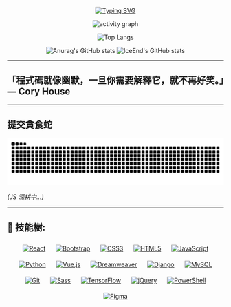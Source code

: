 <!-- 打字動畫 -->
<p align="center">
  <a href="https://git.io/typing-svg">
    <img src="https://readme-typing-svg.demolab.com?font=Fira+Code&weight=700&size=25&pause=1000&color=ADF700&background=FFE3A200&center=true&vCenter=true&width=500&lines=%E5%A0%85%E5%BC%B7%E7%9A%84%E6%84%8F%E5%BF%97%E6%9C%83%E5%B8%B6%E4%BD%A0%E7%AA%81%E7%A0%B4%E9%87%8D%E5%9C%8D!!;%E4%B8%80%E9%96%8B%E5%A7%8B%E4%B8%8D%E7%94%A8%E5%BE%88%E5%8E%B2%E5%AE%B3%EF%BC%8C%E9%96%8B%E5%A7%8B%E4%BA%86%E6%89%8D%E8%83%BD%E5%BE%88%E5%8E%B2%E5%AE%B3!" alt="Typing SVG">
  </a>
</p>

<!-- 活動圖 + 獎盃 -->
<p align="center">
  <img src="https://github-readme-activity-graph.vercel.app/graph?username=EricChung24" alt="activity graph" />
</p>



<!-- 語言 + 連續打卡 -->
<p align="center">
  <img src="https://github-readme-stats.vercel.app/api/top-langs/?username=EricChung24" alt="Top Langs" height="200"/>
  
</p>

<!-- GitHub Stats -->
<p align="center">
  <img src="https://github-readme-stats.vercel.app/api?username=EricChung24" alt="Anurag's GitHub stats" height="200"/>
  <img src="https://github-immortality.vercel.app/api?username=EricChung24" alt="IceEnd's GitHub stats" height="200"/>
</p>

---

## 「程式碼就像幽默，一旦你需要解釋它，就不再好笑。」— Cory House

---

## 提交貪食蛇
<picture>
  <img alt="github contribution grid snake animation" src="https://raw.githubusercontent.com/EricChung24/EricChung24/output/github-contribution-grid-snake.svg">
</picture>


*(JS 深耕中...)*

---

## 🌳 技能樹:  
<div align="center">  
<a href="https://reactjs.org/" target="_blank"><img style="margin: 10px" src="https://profilinator.rishav.dev/skills-assets/react-original-wordmark.svg" alt="React" height="25" /></a>  
<a href="https://getbootstrap.com/docs/3.4/javascript/" target="_blank"><img style="margin: 10px" src="https://profilinator.rishav.dev/skills-assets/bootstrap-plain.svg" alt="Bootstrap" height="25" /></a>  
<a href="https://www.w3schools.com/css/" target="_blank"><img style="margin: 10px" src="https://profilinator.rishav.dev/skills-assets/css3-original-wordmark.svg" alt="CSS3" height="25" /></a>  
<a href="https://en.wikipedia.org/wiki/HTML5" target="_blank"><img style="margin: 10px" src="https://profilinator.rishav.dev/skills-assets/html5-original-wordmark.svg" alt="HTML5" height="25" /></a>  
<a href="https://www.javascript.com/" target="_blank"><img style="margin: 10px" src="https://profilinator.rishav.dev/skills-assets/javascript-original.svg" alt="JavaScript" height="25" /></a>  
<a href="https://www.python.org/" target="_blank"><img style="margin: 10px" src="https://profilinator.rishav.dev/skills-assets/python-original.svg" alt="Python" height="25" /></a>  
<a href="https://vuejs.org/" target="_blank"><img style="margin: 10px" src="https://profilinator.rishav.dev/skills-assets/vuejs-original-wordmark.svg" alt="Vue.js" height="25" /></a>  
<a href="https://www.adobe.com/in/products/dreamweaver.html" target="_blank"><img style="margin: 10px" src="https://profilinator.rishav.dev/skills-assets/adobedreamweaver.png" alt="Dreamweaver " height="25" /></a>  
<a href="https://www.djangoproject.com/" target="_blank"><img style="margin: 10px" src="https://profilinator.rishav.dev/skills-assets/django-original.svg" alt="Django" height="25" /></a>  
<a href="https://www.mysql.com/" target="_blank"><img style="margin: 10px" src="https://profilinator.rishav.dev/skills-assets/mysql-original-wordmark.svg" alt="MySQL" height="25" /></a>  
<a href="https://github.com/" target="_blank"><img style="margin: 10px" src="https://profilinator.rishav.dev/skills-assets/git-scm-icon.svg" alt="Git" height="25" /></a>  
<a href="https://sass-lang.com/" target="_blank"><img style="margin: 10px" src="https://profilinator.rishav.dev/skills-assets/sass-original.svg" alt="Sass" height="25" /></a>  
<a href="https://www.tensorflow.org/" target="_blank"><img style="margin: 10px" src="https://profilinator.rishav.dev/skills-assets/tensorflow-icon.svg" alt="TensorFlow" height="25" /></a>  
<a href="https://jquery.com/" target="_blank"><img style="margin: 10px" src="https://profilinator.rishav.dev/skills-assets/jquery.png" alt="jQuery" height="25" /></a>  
<a href="https://docs.microsoft.com/en-us/powershell/" target="_blank"><img style="margin: 10px" src="https://profilinator.rishav.dev/skills-assets/powershell.png" alt="PowerShell" height="25" /></a>  
<a href="https://www.figma.com/" target="_blank"><img style="margin: 10px" src="https://profilinator.rishav.dev/skills-assets/figma-icon.svg" alt="Figma" height="25" /></a>  
</div>

</td><td valign="top" width="33%">



</td><td valign="top" width="33%">



</td></tr></table>  




